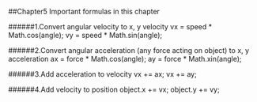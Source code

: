 ##Chapter5  Important formulas in this chapter


######1.Convert angular velocity to x, y velocity
vx = speed * Math.cos(angle);
vy = speed * Math.sin(angle);

######2.Convert angular acceleration (any force acting on object) to x, y acceleration
ax = force * Math.cos(angle);
ay = force * Math.xin(angle);

######3.Add acceleration to velocity
vx += ax;
vx += ay;

######4.Add velocity to position
object.x += vx;
object.y += vy;